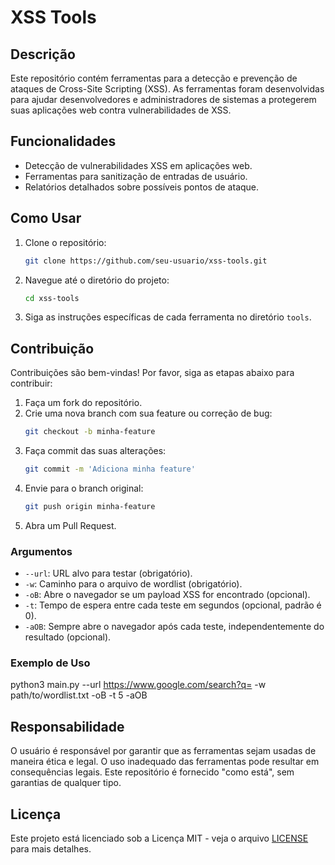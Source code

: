 # XSS Tools

## Descrição
Este repositório contém ferramentas para a detecção e prevenção de ataques de Cross-Site Scripting (XSS). As ferramentas foram desenvolvidas para ajudar desenvolvedores e administradores de sistemas a protegerem suas aplicações web contra vulnerabilidades de XSS.

## Funcionalidades
- Detecção de vulnerabilidades XSS em aplicações web.
- Ferramentas para sanitização de entradas de usuário.
- Relatórios detalhados sobre possíveis pontos de ataque.

## Como Usar
1. Clone o repositório:
    ```bash
    git clone https://github.com/seu-usuario/xss-tools.git
    ```
2. Navegue até o diretório do projeto:
    ```bash
    cd xss-tools
    ```
3. Siga as instruções específicas de cada ferramenta no diretório `tools`.

## Contribuição
Contribuições são bem-vindas! Por favor, siga as etapas abaixo para contribuir:
1. Faça um fork do repositório.
2. Crie uma nova branch com sua feature ou correção de bug:
    ```bash
    git checkout -b minha-feature
    ```
3. Faça commit das suas alterações:
    ```bash
    git commit -m 'Adiciona minha feature'
    ```
4. Envie para o branch original:
    ```bash
    git push origin minha-feature
    ```
5. Abra um Pull Request.

### Argumentos
- `--url`: URL alvo para testar (obrigatório).
- `-w`: Caminho para o arquivo de wordlist (obrigatório).
- `-oB`: Abre o navegador se um payload XSS for encontrado (opcional).
- `-t`: Tempo de espera entre cada teste em segundos (opcional, padrão é 0).
- `-aOB`: Sempre abre o navegador após cada teste, independentemente do resultado (opcional).

### Exemplo de Uso
python3 main.py --url https://www.google.com/search?q= -w path/to/wordlist.txt -oB -t 5 -aOB


## Responsabilidade
O usuário é responsável por garantir que as ferramentas sejam usadas de maneira ética e legal. O uso inadequado das ferramentas pode resultar em consequências legais. Este repositório é fornecido "como está", sem garantias de qualquer tipo.

## Licença
Este projeto está licenciado sob a Licença MIT - veja o arquivo [LICENSE](LICENSE) para mais detalhes.
